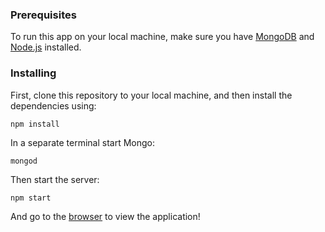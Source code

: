 

### Prerequisites

To run this app on your local machine, make sure you have [MongoDB](https://www.mongodb.com/download-center#community) and [Node.js](https://nodejs.org/en/download/) installed.

### Installing

First, clone this repository to your local machine, and then install the dependencies using:

```
npm install
```

In a separate terminal start Mongo:

```
mongod
```


Then start the server:

```
npm start
```

And go to the [browser](http://localhost:3000) to view the application!


